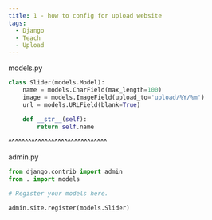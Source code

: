 ```yaml
---
title: 1 - how to config for upload website
tags:
  - Django
  - Teach
  - Upload
---
```


models.py

```python
class Slider(models.Model):
    name = models.CharField(max_length=100)
    image = models.ImageField(upload_to='upload/%Y/%m')
    url = models.URLField(blank=True)

    def __str__(self):
        return self.name
```

^^^^^^^^^^^^^^^^^^^^^^^^^^^^^^

admin.py

```python
from django.contrib import admin
from . import models

# Register your models here.

admin.site.register(models.Slider)

```
